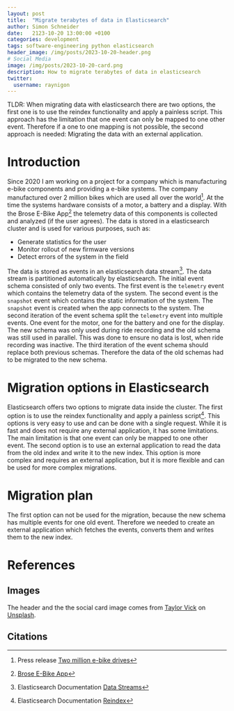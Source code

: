```yaml
---
layout: post
title:  "Migrate terabytes of data in Elasticsearch"
author: Simon Schneider
date:   2123-10-20 13:00:00 +0100
categories: development
tags: software-engineering python elasticsearch
header_image: /img/posts/2023-10-20-header.png
# Social Media
image: /img/posts/2023-10-20-card.png
description: How to migrate terabytes of data in elasticsearch
twitter:
  username: raynigon
---
```


TLDR: When migrating data with elasticsearch there are two options, the first one is to use the reindex functionality and apply a painless script.
This approach has the limitation that one event can only be mapped to one other event. Therefore if a one to one mapping is not possible,
the second approach is needed: Migrating the data with an external application.

# Introduction
Since 2020 I am working on a project for a company which is manufacturing e-bike components 
and providing a e-bike systems. The company manufactured over 2 million bikes which are used all over the world[^1].
At the time the systems hardware consists of a motor, a battery and a display.
With the Brose E-Bike App[^2] the telemetry data of this components is collected and analyzed (if the user agrees).
The data is stored in a elasticsearch cluster and is used for various purposes, such as:
- Generate statistics for the user
- Monitor rollout of new firmware versions
- Detect errors of the system in the field

The data is stored as events in an elasticsearch data stream[^3].
The data stream is partitioned automatically by elasticsearch.
The initial event schema consisted of only two events.
The first event is the `telemetry` event which contains the telemetry data of the system.
The second event is the `snapshot` event which contains the static information of the system.
The `snapshot` event is created when the app connects to the system.
The second iteration of the event schema split the `telemetry` event into multiple events.
One event for the motor, one for the battery and one for the display.
The new schema was only used during ride recording and the old schema was still used in parallel.
This was done to ensure no data is lost, when ride recording was inactive.
The third iteration of the event schema should replace both previous schemas.
Therefore the data of the old schemas had to be migrated to the new schema.

# Migration options in Elasticsearch
Elasticsearch offers two options to migrate data inside the cluster.
The first option is to use the reindex functionality and apply a painless script[^4].
This options is very easy to use and can be done with a single request.
While it is fast and does not require any external application, it has some limitations.
The main limitation is that one event can only be mapped to one other event.
The second option is to use an external application to read the data from the old index and write it to the new index.
This option is more complex and requires an external application, but it is more flexible and can be used for more complex migrations.

# Migration plan
The first option can not be used for the migration, because the new schema has multiple events for one old event.
Therefore we needed to create an external application which fetches the events, converts them and writes them to the new index.





# References

## Images

The header and the the social card image comes from [Taylor Vick](https://unsplash.com/@tvick) on [Unsplash](https://unsplash.com/de/fotos/%EC%BC%80%EC%9D%B4%EB%B8%94-%EB%84%A4%ED%8A%B8%EC%9B%8C%ED%81%AC-M5tzZtFCOfs).

## Citations


[^1]: Press release [Two million e-bike drives](https://www.brose.com/de-en/press/brose-celebrates-two-million-ebike-drives.html)
[^2]: [Brose E-Bike App](https://www.brose-ebike.com/de-de/app-kompatible-ebikes/)
[^3]: Elasticsearch  Documentation [Data Streams](https://www.elastic.co/guide/en/elasticsearch/reference/current/data-streams.html)
[^4]: Elasticsearch  Documentation [Reindex](https://www.elastic.co/guide/en/elasticsearch/reference/current/docs-reindex.html)